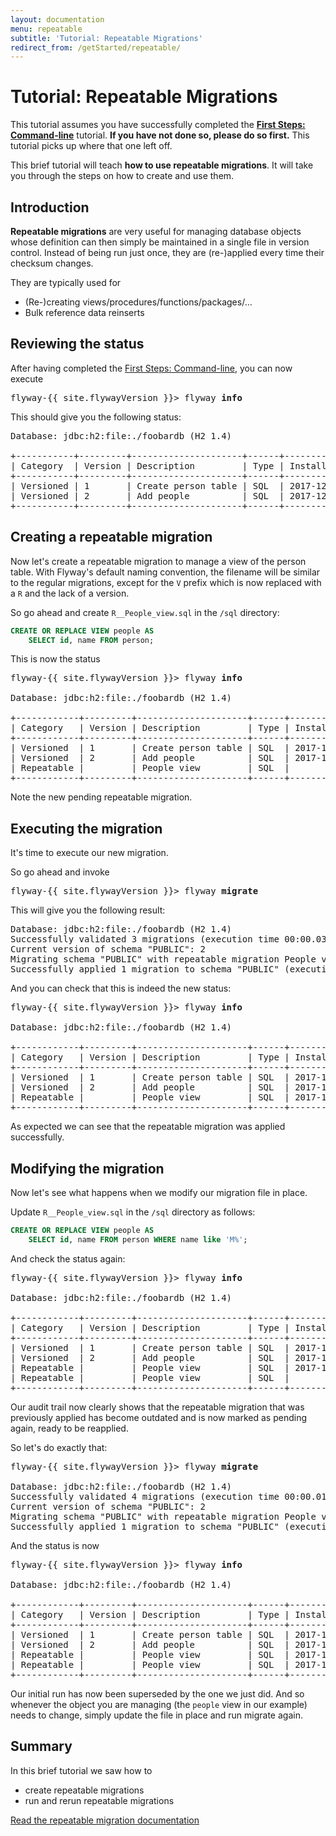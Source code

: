 ```yaml
---
layout: documentation
menu: repeatable
subtitle: 'Tutorial: Repeatable Migrations'
redirect_from: /getStarted/repeatable/
---
```

# Tutorial: Repeatable Migrations

This tutorial assumes you have successfully completed the [**First Steps: Command-line**](/documentation/getstarted/firststeps/commandline)
tutorial. **If you have not done so, please do so first.** This tutorial picks up where that one left off.

This brief tutorial will teach **how to use repeatable migrations**. It will take you through the
steps on how to create and use them.

## Introduction

**Repeatable migrations** are very useful for managing database objects whose definition can then simply be maintained
in a single file in version control. Instead of being run just once, they are (re-)applied every time their checksum changes.
 
They are typically used for
- (Re-)creating views/procedures/functions/packages/…
- Bulk reference data reinserts

## Reviewing the status

After having completed the [First Steps: Command-line](/documentation/getstarted/firststeps/commandline), you can now execute

<pre class="console"><span>flyway-{{ site.flywayVersion }}&gt;</span> flyway <strong>info</strong></pre>

This should give you the following status:

<pre class="console">Database: jdbc:h2:file:./foobardb (H2 1.4)
                     
+-----------+---------+---------------------+------+---------------------+---------+----------+
| Category  | Version | Description         | Type | Installed On        | State   | Undoable |
+-----------+---------+---------------------+------+---------------------+---------+----------+
| Versioned | 1       | Create person table | SQL  | 2017-12-21 18:05:10 | Success | No       |
| Versioned | 2       | Add people          | SQL  | 2017-12-21 18:05:10 | Success | No       |
+-----------+---------+---------------------+------+---------------------+---------+----------+</pre>

## Creating a repeatable migration

Now let's create a repeatable migration to manage a view of the person table. With Flyway's default naming convention,
the filename will be similar to the regular migrations, except for the `V` prefix which is now replaced with a `R` and
the lack of a version.

So go ahead and create `R__People_view.sql` in the `/sql` directory:

```sql
CREATE OR REPLACE VIEW people AS 
    SELECT id, name FROM person;
```

This is now the status

<pre class="console"><span>flyway-{{ site.flywayVersion }}&gt;</span> flyway <strong>info</strong>

Database: jdbc:h2:file:./foobardb (H2 1.4)
                     
+------------+---------+---------------------+------+---------------------+---------+----------+
| Category   | Version | Description         | Type | Installed On        | State   | Undoable |
+------------+---------+---------------------+------+---------------------+---------+----------+
| Versioned  | 1       | Create person table | SQL  | 2017-12-21 18:05:10 | Success | No       |
| Versioned  | 2       | Add people          | SQL  | 2017-12-21 18:05:10 | Success | No       |
| Repeatable |         | People view         | SQL  |                     | Pending |          |
+------------+---------+---------------------+------+---------------------+---------+----------+</pre>

Note the new pending repeatable migration.

## Executing the migration

It's time to execute our new migration.

So go ahead and invoke

<pre class="console"><span>flyway-{{ site.flywayVersion }}&gt;</span> flyway <strong>migrate</strong></pre>

This will give you the following result:

<pre class="console">Database: jdbc:h2:file:./foobardb (H2 1.4)
Successfully validated 3 migrations (execution time 00:00.032s)
Current version of schema "PUBLIC": 2
Migrating schema "PUBLIC" with repeatable migration People view
Successfully applied 1 migration to schema "PUBLIC" (execution time 00:00.023s)</pre>

And you can check that this is indeed the new status:

<pre class="console"><span>flyway-{{ site.flywayVersion }}&gt;</span> flyway <strong>info</strong>

Database: jdbc:h2:file:./foobardb (H2 1.4)
                     
+------------+---------+---------------------+------+---------------------+---------+----------+
| Category   | Version | Description         | Type | Installed On        | State   | Undoable |
+------------+---------+---------------------+------+---------------------+---------+----------+
| Versioned  | 1       | Create person table | SQL  | 2017-12-21 18:05:10 | Success | No       |
| Versioned  | 2       | Add people          | SQL  | 2017-12-21 18:05:10 | Success | No       |
| Repeatable |         | People view         | SQL  | 2017-12-21 18:08:29 | Success |          |
+------------+---------+---------------------+------+---------------------+---------+----------+</pre>

As expected we can see that the repeatable migration was applied successfully.

## Modifying the migration

Now let's see what happens when we modify our migration file in place.

Update `R__People_view.sql` in the `/sql` directory as follows:

```sql
CREATE OR REPLACE VIEW people AS 
    SELECT id, name FROM person WHERE name like 'M%';
```

And check the status again:

<pre class="console"><span>flyway-{{ site.flywayVersion }}&gt;</span> flyway <strong>info</strong>

Database: jdbc:h2:file:./foobardb (H2 1.4)
                     
+------------+---------+---------------------+------+---------------------+----------+----------+
| Category   | Version | Description         | Type | Installed On        | State    | Undoable |
+------------+---------+---------------------+------+---------------------+----------+----------+
| Versioned  | 1       | Create person table | SQL  | 2017-12-21 18:05:10 | Success  | No       |
| Versioned  | 2       | Add people          | SQL  | 2017-12-21 18:05:10 | Success  | No       |
| Repeatable |         | People view         | SQL  | 2017-12-21 18:08:29 | Outdated |          |
| Repeatable |         | People view         | SQL  |                     | Pending  |          |
+------------+---------+---------------------+------+---------------------+----------+----------+</pre>

Our audit trail now clearly shows that the repeatable migration that was previously applied has become outdated and is
now marked as pending again, ready to be reapplied.

So let's do exactly that:

<pre class="console"><span>flyway-{{ site.flywayVersion }}&gt;</span> flyway <strong>migrate</strong>

Database: jdbc:h2:file:./foobardb (H2 1.4)
Successfully validated 4 migrations (execution time 00:00.019s)
Current version of schema "PUBLIC": 2
Migrating schema "PUBLIC" with repeatable migration People view
Successfully applied 1 migration to schema "PUBLIC" (execution time 00:00.027s)</pre>

And the status is now

<pre class="console"><span>flyway-{{ site.flywayVersion }}&gt;</span> flyway <strong>info</strong>

Database: jdbc:h2:file:./foobardb (H2 1.4)

+------------+---------+---------------------+------+---------------------+------------+----------+
| Category   | Version | Description         | Type | Installed On        | State      | Undoable |
+------------+---------+---------------------+------+---------------------+------------+----------+
| Versioned  | 1       | Create person table | SQL  | 2017-12-21 18:05:10 | Success    | No       |
| Versioned  | 2       | Add people          | SQL  | 2017-12-21 18:05:10 | Success    | No       |
| Repeatable |         | People view         | SQL  | 2017-12-21 18:08:29 | Superseded |          |
| Repeatable |         | People view         | SQL  | 2017-12-21 18:15:35 | Success    |          |
+------------+---------+---------------------+------+---------------------+------------+----------+</pre>

Our initial run has now been superseded by the one we just did. And so whenever the object you are managing
(the `people` view in our example) needs to change, simply update the file in place and run migrate again.

## Summary

In this brief tutorial we saw how to
- create repeatable migrations
- run and rerun repeatable migrations

<p class="next-steps">
    <a class="btn btn-primary" href="/documentation/concepts/migrations#repeatable-migrations">Read the repeatable migration documentation <i class="fa fa-arrow-right"></i></a>
</p>